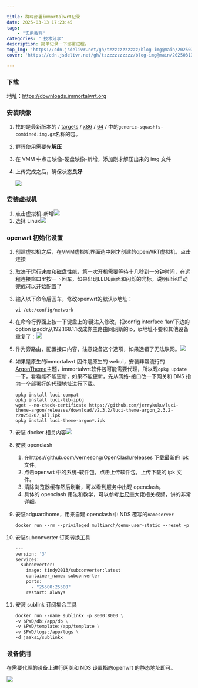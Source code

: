 ```yaml
---

title: 群晖部署immortalwrt记录
date: 2025-03-13 17:23:45
tags:
    - "实用教程"
categories: " 技术分享"
description: 简单记录一下部署过程。
top_img: 'https://cdn.jsdelivr.net/gh/tzzzzzzzzzzz/blog-img@main/20250313172545067.png'
cover: 'https://cdn.jsdelivr.net/gh/tzzzzzzzzzzz/blog-img@main/20250313172545067.png'

---
```

### 下载

地址：https://downloads.immortalwrt.org

### 安装映像

1. 找的是最新版本的 / [targets](https://downloads.immortalwrt.org/releases/24.10.0/targets/) / [x86](https://downloads.immortalwrt.org/releases/24.10.0/targets/x86/) / [64](https://downloads.immortalwrt.org/releases/24.10.0/targets/x86/64/) / 中的`generic-squashfs-combined.img.gz`名称的包。

2. 群晖使用需要先**解压**

3. 在 VMM 中点击映像-硬盘映像-新增，添加刚才解压出来的 img 文件

4. 上传完成之后，确保状态**良好**

   ![](https://cdn.jsdelivr.net/gh/tzzzzzzzzzzz/blog-img@main/20250313163800829.png)

### 安装虚拟机

1. 点击虚拟机-新增![](https://cdn.jsdelivr.net/gh/tzzzzzzzzzzz/blog-img@main/20250313164054669.png)
2. 选择 Linux![](https://cdn.jsdelivr.net/gh/tzzzzzzzzzzz/blog-img@main/20250313164122446.png)

### openwrt 初始化设置

1. 创建虚拟机之后，在VMM虚拟机界面选中刚才创建的openWRT虚拟机，点击连接

2. 取决于运行速度和磁盘性能，第一次开机需要等待十几秒到一分钟时间，在远程连接窗口里按一下回车，如果出现LEDE画面和闪烁的光标，说明已经启动完成可以开始配置了

3. 输入以下命令后回车，修改openwrt的默认ip地址：

   ```ssh
   vi /etc/config/network
   ```

4. 在命令行界面上按一下键盘上的i键进入修改，把config interface ‘lan’下边的option ipaddr从192.168.1.1改成你主路由同网断的ip，ip地址不要和其他设备重复了：![](https://cdn.jsdelivr.net/gh/tzzzzzzzzzzz/blog-img@main/20250313165301602.png)

5. 作为旁路由，配置接口内容，注意设备这个选项，如果选错了无法联网。![](https://cdn.jsdelivr.net/gh/tzzzzzzzzzzz/blog-img@main/20250313165918580.png)

6. 如果是原生的immortalwrt 固件是原生的 webui，安装非常流行的[ArgonTheme](https://github.com/jerrykuku/luci-theme-argon)主题，immortalwrt软件包可能需要代理，所以现`opkg update`一下，看看能不能更新，如果不能更新，先从网络-接口改一下网关和 DNS 指向一个部署好的代理地址进行下载。

   ```ssh
   opkg install luci-compat
   opkg install luci-lib-ipkg
   wget --no-check-certificate https://github.com/jerrykuku/luci-theme-argon/releases/download/v2.3.2/luci-theme-argon_2.3.2-r20250207_all.ipk
   opkg install luci-theme-argon*.ipk
   ```


7. 安装 docker 相关内容![](https://cdn.jsdelivr.net/gh/tzzzzzzzzzzz/blog-img@main/20250313170246248.png)

8. 安装 openclash


   1. 在https://github.com/vernesong/OpenClash/releases 下载最新的 ipk 文件。
   2. 点击openwrt 中的系统-软件包，点击上传软件包，上传下载的 ipk 文件。
   3. 清除浏览器缓存然后刷新，可以看到服务中出现 openclash。
   4. 具体的 openclash 用法和教学，可以参考[七尺宇](https://www.youtube.com/@qichiyu)大佬相关视频，讲的非常详细。

9. 安装adguardhome，用来自建 openclash 中 NDS 覆写的`nameserver`

   ```dockerfile
   docker run --rm --privileged multiarch/qemu-user-static --reset -p yes --credential yes
   ```

10. 安装subconverter 订阅转换工具

    ```dockerfile
    ---
    version: '3'
    services:
      subconverter:
        image: tindy2013/subconverter:latest
        container_name: subconverter
        ports:
          - "25500:25500"
        restart: always
    ```

11. 安装 sublink 订阅集合工具

    ```dockerfile
    docker run --name sublinkx -p 8000:8000 \
    -v $PWD/db:/app/db \
    -v $PWD/template:/app/template \
    -v $PWD/logs:/app/logs \
    -d jaaksi/sublinkx
    ```

### 设备使用

在需要代理的设备上进行网关和 NDS 设置指向openwrt 的静态地址即可。

![](https://cdn.jsdelivr.net/gh/tzzzzzzzzzzz/blog-img@main/20250313172545067.png)